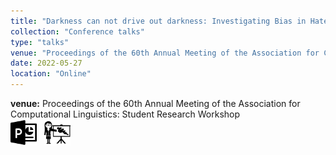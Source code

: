 ```yaml
---
title: "Darkness can not drive out darkness: Investigating Bias in Hate SpeechDetection Models"
collection: "Conference talks"
type: "talks"
venue: "Proceedings of the 60th Annual Meeting of the Association for Computational Linguistics: Student Research Workshop"
date: 2022-05-27
location: "Online"
---
```

<b>venue:</b> Proceedings of the 60th Annual Meeting of the Association for Computational Linguistics: Student Research Workshop<br>
<a href="/files/talks/2022/SRW_2022/ACL_SRW_2022_presentation.pdf"><img src="/images/ppt_symbol.png" alt="Link to PPT" style="width:42px;height:42px;"></a>&nbsp;&nbsp;
<a href="/files/talks/2022/SRW_2022/video1714387791.mp4"><img src="/images/lecture_symbol.png" alt="Link to Talk" style="width:42px;height:42px;"></a>

